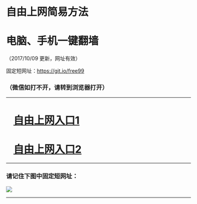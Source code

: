 ﻿# 自由上网简易方法

# 电脑、手机一键翻墙

（2017/10/09 更新，网址有效）

固定短网址：https://git.io/free99

### （微信如打不开，请转到浏览器打开）


***





# &nbsp;&nbsp; <a href="http://ft2010512028.fwq-tz-1001.info/fwqtz01.html?t=100900112459 " target="_blank">自由上网入口1</a>
# &nbsp;&nbsp; <a href="http://ft2091231254.fwq-tz-1002.info/fwqtz02.html?t=100900126512 " target="_blank">自由上网入口2</a>
***

### 请记住下图中固定短网址：

<img src="https://s3-us-west-2.amazonaws.com/fwq-1001/yjfq-20170905okok.png" /> 


***

